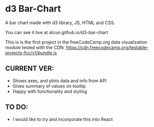 # d3 Bar-Chart

A bar chart made with d3 library, JS, HTML and CSS.

You can see it live at <a>alcun.github.io/d3-bar-chart</a>

This is is the first project in the freeCodeCamp.org data visualization module tested with the CDN:
https://cdn.freecodecamp.org/testable-projects-fcc/v1/bundle.js

## CURRENT VER:
- Shows axes, and plots data and info from API
- Gives summary of values on tooltip
- Happy with functionality and styling

## TO DO:
- I would like to try and incorporate this into React 